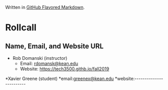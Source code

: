 Written in [GitHub Flavored Markdown](https://help.github.com/articles/github-flavored-markdown).

Rollcall
========

Name, Email, and Website URL
-------------------------------------------------
* Rob Domanski (instructor)
    * Email: rdomansk@kean.edu
    * Website:  https://tech3500.githb.io/fall2019
    
    
 *Xavier Greene (student)
   *email:greenex@kean.edu
   *website:------------------------
    
   
